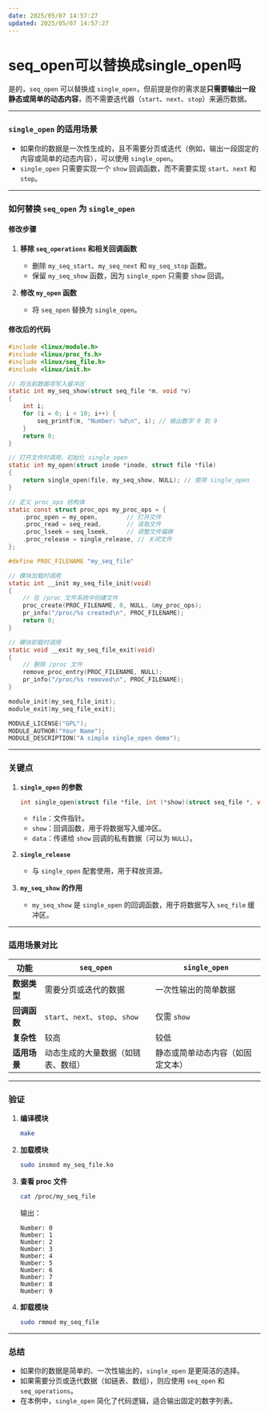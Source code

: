 ```yaml
---
date: 2025/05/07 14:57:27
updated: 2025/05/07 14:57:27
---
```


# seq_open可以替换成single_open吗

是的，`seq_open` 可以替换成 `single_open`，但前提是你的需求是**只需要输出一段静态或简单的动态内容**，而不需要迭代器（`start`、`next`、`stop`）来遍历数据。

---

### **`single_open` 的适用场景**

- 如果你的数据是一次性生成的，且不需要分页或迭代（例如，输出一段固定的内容或简单的动态内容），可以使用 `single_open`。
- `single_open` 只需要实现一个 `show` 回调函数，而不需要实现 `start`、`next` 和 `stop`。

---

### **如何替换 `seq_open` 为 `single_open`**

#### 修改步骤

1. **移除 `seq_operations` 和相关回调函数**
   - 删除 `my_seq_start`、`my_seq_next` 和 `my_seq_stop` 函数。
   - 保留 `my_seq_show` 函数，因为 `single_open` 只需要 `show` 回调。

2. **修改 `my_open` 函数**
   - 将 `seq_open` 替换为 `single_open`。

#### 修改后的代码

```c
#include <linux/module.h>
#include <linux/proc_fs.h>
#include <linux/seq_file.h>
#include <linux/init.h>

// 将当前数据项写入缓冲区
static int my_seq_show(struct seq_file *m, void *v)
{
    int i;
    for (i = 0; i < 10; i++) {
        seq_printf(m, "Number: %d\n", i); // 输出数字 0 到 9
    }
    return 0;
}

// 打开文件时调用，初始化 single_open
static int my_open(struct inode *inode, struct file *file)
{
    return single_open(file, my_seq_show, NULL); // 使用 single_open
}

// 定义 proc_ops 结构体
static const struct proc_ops my_proc_ops = {
    .proc_open = my_open,        // 打开文件
    .proc_read = seq_read,       // 读取文件
    .proc_lseek = seq_lseek,     // 调整文件偏移
    .proc_release = single_release, // 关闭文件
};

#define PROC_FILENAME "my_seq_file"

// 模块加载时调用
static int __init my_seq_file_init(void)
{
    // 在 /proc 文件系统中创建文件
    proc_create(PROC_FILENAME, 0, NULL, &my_proc_ops);
    pr_info("/proc/%s created\n", PROC_FILENAME);
    return 0;
}

// 模块卸载时调用
static void __exit my_seq_file_exit(void)
{
    // 删除 /proc 文件
    remove_proc_entry(PROC_FILENAME, NULL);
    pr_info("/proc/%s removed\n", PROC_FILENAME);
}

module_init(my_seq_file_init);
module_exit(my_seq_file_exit);

MODULE_LICENSE("GPL");
MODULE_AUTHOR("Your Name");
MODULE_DESCRIPTION("A simple single_open demo");
```

---

### **关键点**

1. **`single_open` 的参数**

   ```c
   int single_open(struct file *file, int (*show)(struct seq_file *, void *), void *data);
   ```

   - `file`：文件指针。
   - `show`：回调函数，用于将数据写入缓冲区。
   - `data`：传递给 `show` 回调的私有数据（可以为 `NULL`）。

2. **`single_release`**
   - 与 `single_open` 配套使用，用于释放资源。

3. **`my_seq_show` 的作用**
   - `my_seq_show` 是 `single_open` 的回调函数，用于将数据写入 `seq_file` 缓冲区。

---

### **适用场景对比**

| 功能                | `seq_open`                     | `single_open`               |
|---------------------|--------------------------------|-----------------------------|
| **数据类型**         | 需要分页或迭代的数据            | 一次性输出的简单数据         |
| **回调函数**         | `start`、`next`、`stop`、`show` | 仅需 `show`                 |
| **复杂性**           | 较高                           | 较低                        |
| **适用场景**         | 动态生成的大量数据（如链表、数组） | 静态或简单动态内容（如固定文本） |

---

### **验证**

1. **编译模块**

   ```bash
   make
   ```

2. **加载模块**

   ```bash
   sudo insmod my_seq_file.ko
   ```

3. **查看 proc 文件**

   ```bash
   cat /proc/my_seq_file
   ```

   输出：

   ```
   Number: 0
   Number: 1
   Number: 2
   Number: 3
   Number: 4
   Number: 5
   Number: 6
   Number: 7
   Number: 8
   Number: 9
   ```

4. **卸载模块**

   ```bash
   sudo rmmod my_seq_file
   ```

---

### **总结**

- 如果你的数据是简单的、一次性输出的，`single_open` 是更简洁的选择。
- 如果需要分页或迭代数据（如链表、数组），则应使用 `seq_open` 和 `seq_operations`。
- 在本例中，`single_open` 简化了代码逻辑，适合输出固定的数字列表。
